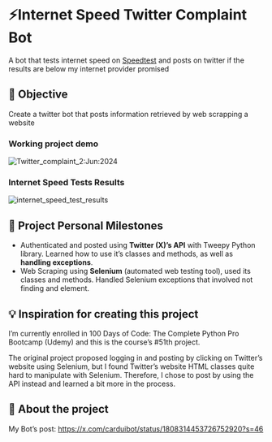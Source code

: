 # ⚡️**Internet Speed Twitter Complaint Bot**

A bot that tests internet speed on [Speedtest](http://speedtest.net/) and posts on twitter if the results are below my internet provider promised

## 🎯 Objective

Create a twitter bot that posts information retrieved by web scrapping a website

### Working project demo
![Twitter_complaint_2:Jun:2024](https://github.com/vcardui/internetSpeedTwitterComplaintBot/assets/145515264/454c80fc-88f2-4dfe-a2e3-3db64d1e568a)

### Internet Speed Tests Results
![internet_speed_test_results](https://github.com/vcardui/internetSpeedTwitterComplaintBot/assets/145515264/7e77c855-4217-4d59-a160-7b461df5659a)

## 🙌 Project Personal Milestones

- Authenticated and posted using **Twitter (X)’s API** with Tweepy Python library. Learned how to use it’s classes and methods, as well as **handling exceptions**.
- Web Scraping using **Selenium** (automated web testing tool), used its classes and methods. Handled Selenium exceptions that involved not finding and element.

## 💡 Inspiration for creating this project

I’m currently enrolled in 100 Days of Code: The Complete Python Pro Bootcamp (Udemy) and this is the course’s #51th project. 

The original project proposed logging in and posting by clicking on Twitter’s website using Selenium, but I found Twitter’s website HTML classes quite hard to manipulate with Selenium. Therefore, I chose to post by using the API instead and learned a bit more in the process.

## 👀 About the project

My Bot’s post: https://x.com/carduibot/status/1808314453726752920?s=46

